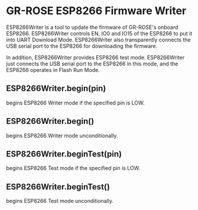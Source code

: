 # GR-ROSE ESP8266 Firmware Writer

ESP8266Writer is a tool to update the firmware of GR-ROSE's onboard ESP8266. ESP8266Writer controls EN, IO0 and IO15 of the ESP8266 to put it into UART Download Mode. ESP8266Writer also transparently connects the USB serial port to the ESP8266 for downloading the firmware.

In addition, ESP8266Writer provides ESP8266 test mode. ESP8266Writer just connects the USB serial port to the ESP8266 in this mode, and the ESP8266 operates in Flash Run Mode.

## ESP8266Writer.begin(pin)

begins ESP8266 Writer mode if the specified pin is LOW.

## ESP8266Writer.begin()

begins ESP8266 Writer mode unconditionally.

## ESP8266Writer.beginTest(pin)

begins ESP8266 Test mode if the specified pin is LOW.

## ESP8266Writer.beginTest()

begins ESP8266 Test mode unconditionally.
